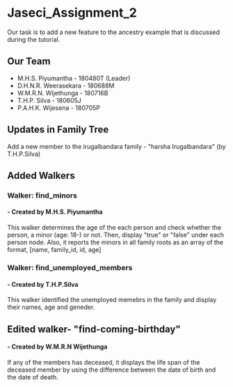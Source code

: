 # Jaseci_Assignment_2
Our task is to add a new feature to the ancestry example that is discussed during the tutorial.

## Our Team
- M.H.S. Piyumantha     - 180480T (Leader)
- D.H.N.R. Weerasekara  - 180688M
- W.M.R.N. Wijethunga   - 180716B
- T.H.P. Silva          - 180605J
- P.A.H.K. Wijesena     - 180705P

## Updates in Family Tree
Add a new member to the irugalbandara family - "harsha Irugalbandara"  (by T.H.P.Silva)

## Added Walkers
### Walker: find_minors
####  - Created by M.H.S. Piyumantha
This walker determines the age of the each person and check whether the person, a minor (age: 18-) or not. 
Then, display "true" or "false" under each person node.
Also, it reports the minors in all family roots as an array of the format, [name, family_id, id, age]

### Walker: find_unemployed_members
####  - Created by T.H.P.Silva
This walker identified the unemployed memebrs in the family and display their names, age and geneder.

## Edited walker- "find-coming-birthday"
####  - Created by W.M.R.N Wijethunga
If any of the members has deceased, it displays the life span of the deceased member by using the difference between the date of birth and the date of death.



